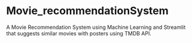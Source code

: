# Movie_recommendationSystem
A Movie Recommendation System using Machine Learning and Streamlit that suggests similar movies with posters using TMDB API.
